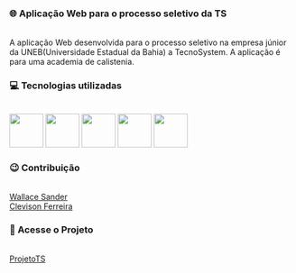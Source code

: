 ### :globe_with_meridians: Aplicação Web para o processo seletivo da TS 
</br>
A aplicação Web desenvolvida para o processo seletivo na empresa júnior da UNEB(Universidade Estadual da Bahia) a TecnoSystem.
A aplicação é para uma academia de calistenia. 

</br>

### :computer: Tecnologias utilizadas  
</br>
<div>
  <img src="https://cdn.jsdelivr.net/gh/devicons/devicon/icons/javascript/javascript-original.svg" width="60" height="60"/>
  <img src="https://cdn.jsdelivr.net/gh/devicons/devicon/icons/html5/html5-original-wordmark.svg"  width="60" height="60"/>
  <img src="https://cdn.jsdelivr.net/gh/devicons/devicon/icons/css3/css3-original-wordmark.svg"   width="60" height="60"/>
  <img src="https://cdn.jsdelivr.net/gh/devicons/devicon/icons/mongodb/mongodb-original-wordmark.svg"  width="60" height="60"/>
  <img src="https://cdn.jsdelivr.net/gh/devicons/devicon/icons/express/express-original-wordmark.svg"  width="60" height="60"/>
</div>


### :wink: Contribuição 
</br>
<a href="https://github.com/1Sander">Wallace Sander</a>
</br>
<a href="https://github.com/Fclevison">Clevison Ferreira</a>
</br>

###  :open_file_folder: Acesse o Projeto
</br>
<a href= "https://github.com/MariaNatiele/Projeto_TS">ProjetoTS</a>

